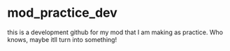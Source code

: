 # mod_practice_dev
this is a development github for my mod that I am making as practice. Who knows, maybe itll turn into something!
